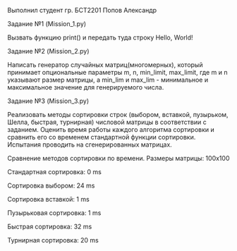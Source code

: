 Выполнил студент гр. БСТ2201 Попов Александр 

Задание №1 (Mission_1.py) 
 
Вызвать функцию print() и передать туда строку Hello, World! 
 
Задание №2 (Mission_2.py) 
 
Написать генератор случайных матриц(многомерных), который принимает опциональные параметры m, n, min_limit, max_limit, где m и n указывают размер матрицы, а min_lim и max_lim - минимальное и максимальное значение для генерируемого числа. 
 
Задание №3 (Mission_3.py) 
 
Реализовать методы сортировки строк (выбором, вставкой, пузырьком, Шелла, быстрая, турнирная) числовой матрицы в соответствии с заданием. Оценить время работы каждого алгоритма сортировки и сравнить его со временем стандартной функции сортировки. Испытания проводить на сгенерированных матрицах.

Сравнение методов сортировки по времени. Размеры матрицы: 100х100

Стандартная сортировка:    0 ms

Сортировка выбором:        24 ms

Сортировка вставкой:       1 ms

Пузырьковая сортировка:    1 ms

Быстрая сортировка:        32 ms

Турнирная сортировка:      20 ms

